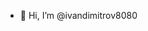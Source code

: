 - 👋 Hi, I’m @ivandimitrov8080



<!---
ivandimitrov8080/ivandimitrov8080 is a ✨ special ✨ repository because its `README.md` (this file) appears on your GitHub profile.
You can click the Preview link to take a look at your changes.
--->
